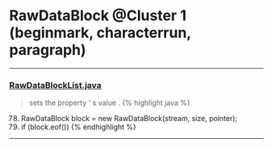# RawDataBlock @Cluster 1 (beginmark, characterrun, paragraph)

***

### [RawDataBlockList.java](https://searchcode.com/codesearch/view/15642262/)
> sets the property ' s value . 
{% highlight java %}
78. RawDataBlock block = new RawDataBlock(stream, size, pointer);
80. if (block.eof())
{% endhighlight %}

***

